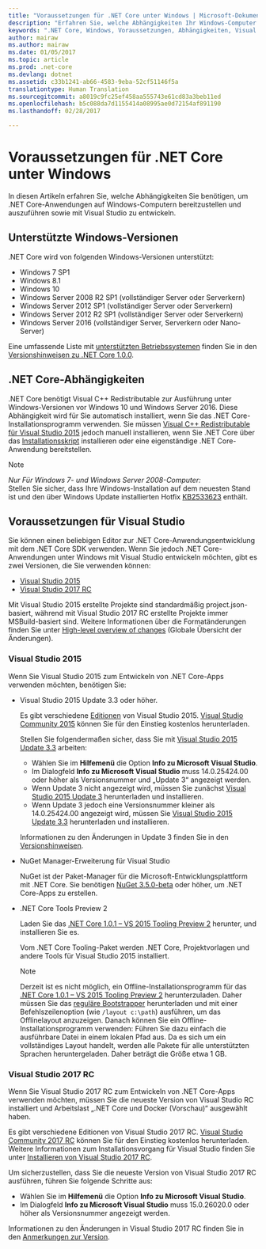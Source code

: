 ```yaml
---
title: "Voraussetzungen für .NET Core unter Windows | Microsoft-Dokumentation"
description: "Erfahren Sie, welche Abhängigkeiten Ihr Windows-Computer aufweisen muss, damit Sie .NET Core-Anwendungen entwickeln und ausführen können."
keywords: ".NET Core, Windows, Voraussetzungen, Abhängigkeiten, Visual Studio"
author: mairaw
ms.author: mairaw
ms.date: 01/05/2017
ms.topic: article
ms.prod: .net-core
ms.devlang: dotnet
ms.assetid: c33b1241-ab66-4583-9eba-52cf51146f5a
translationtype: Human Translation
ms.sourcegitcommit: a8019c9fc25ef458aa555743e61cd83a3beb11ed
ms.openlocfilehash: b5c088da7d1155414a08995ae0d72154af891190
ms.lasthandoff: 02/28/2017

---
```


# <a name="prerequisites-for-net-core-on-windows"></a>Voraussetzungen für .NET Core unter Windows

In diesen Artikeln erfahren Sie, welche Abhängigkeiten Sie benötigen, um .NET Core-Anwendungen auf Windows-Computern bereitzustellen und auszuführen sowie mit Visual Studio zu entwickeln.

## <a name="supported-windows-versions"></a>Unterstützte Windows-Versionen

.NET Core wird von folgenden Windows-Versionen unterstützt:

* Windows 7 SP1
* Windows 8.1
* Windows 10
* Windows Server 2008 R2 SP1 (vollständiger Server oder Serverkern)
* Windows Server 2012 SP1 (vollständiger Server oder Serverkern)
* Windows Server 2012 R2 SP1 (vollständiger Server oder Serverkern)
* Windows Server 2016 (vollständiger Server, Serverkern oder Nano-Server)

Eine umfassende Liste mit [unterstützten Betriebssystemen](https://github.com/dotnet/core/blob/master/release-notes/1.0/1.0.0.md#rtm-platform-support) finden Sie in den [Versionshinweisen zu .NET Core 1.0.0](https://github.com/dotnet/core/blob/master/release-notes/1.0/1.0.0.md).

## <a name="net-core-dependencies"></a>.NET Core-Abhängigkeiten

.NET Core benötigt Visual C++ Redistributable zur Ausführung unter Windows-Versionen vor Windows 10 und Windows Server 2016. Diese Abhängigkeit wird für Sie automatisch installiert, wenn Sie das .NET Core-Installationsprogramm verwenden. Sie müssen [Visual C++ Redistributable für Visual Studio 2015](https://www.microsoft.com/en-us/download/details.aspx?id=48145) jedoch manuell installieren, wenn Sie .NET Core über das [Installationsskript](https://docs.microsoft.com/en-us/dotnet/articles/core/tools/dotnet-install-script) installieren oder eine eigenständige .NET Core-Anwendung bereitstellen.

> [!NOTE]
> <em>Nur Für Windows 7- und Windows Server 2008-Computer:</em><br>
> Stellen Sie sicher, dass Ihre Windows-Installation auf dem neuesten Stand ist und den über Windows Update installierten Hotfix [KB2533623](https://support.microsoft.com/en-us/kb/2533623) enthält.

## <a name="prerequisites-with-visual-studio"></a>Voraussetzungen für Visual Studio

Sie können einen beliebigen Editor zur .NET Core-Anwendungsentwicklung mit dem .NET Core SDK verwenden. Wenn Sie jedoch .NET Core-Anwendungen unter Windows mit Visual Studio entwickeln möchten, gibt es zwei Versionen, die Sie verwenden können:

* [Visual Studio 2015](#visual-studio-2015)
* [Visual Studio 2017 RC](#visual-studio-2017-rc)

Mit Visual Studio 2015 erstellte Projekte sind standardmäßig project.json-basiert, während mit Visual Studio 2017 RC erstellte Projekte immer MSBuild-basiert sind. Weitere Informationen über die Formatänderungen finden Sie unter [High-level overview of changes](./preview3/tools/layering.md) (Globale Übersicht der Änderungen).

### <a name="visual-studio-2015"></a>Visual Studio 2015

Wenn Sie Visual Studio 2015 zum Entwickeln von .NET Core-Apps verwenden möchten, benötigen Sie:

* Visual Studio 2015 Update 3.3 oder höher.

   Es gibt verschiedene [Editionen](https://www.visualstudio.com/vs/compare) von Visual Studio 2015. [Visual Studio Community 2015](https://www.visualstudio.com/downloads/) können Sie für den Einstieg kostenlos herunterladen. 

   Stellen Sie folgendermaßen sicher, dass Sie mit [Visual Studio 2015 Update 3.3](https://msdn.microsoft.com/library/mt752379.aspx) arbeiten:

   * Wählen Sie im **Hilfemenü** die Option **Info zu Microsoft Visual Studio**.
   * Im Dialogfeld **Info zu Microsoft Visual Studio** muss 14.0.25424.00 oder höher als Versionsnummer und „Update 3“ angezeigt werden.
   * Wenn Update 3 nicht angezeigt wird, müssen Sie zunächst [Visual Studio 2015 Update 3](https://www.visualstudio.com/news/releasenotes/vs2015-update3-vs) herunterladen und installieren.
   * Wenn Update 3 jedoch eine Versionsnummer kleiner als 14.0.25424.00 angezeigt wird, müssen Sie [Visual Studio 2015 Update 3.3](https://msdn.microsoft.com/library/mt752379.aspx) herunterladen und installieren.

   Informationen zu den Änderungen in Update 3 finden Sie in den [Versionshinweisen](https://www.visualstudio.com/news/releasenotes/vs2015-update3-vs).

* NuGet Manager-Erweiterung für Visual Studio

   NuGet ist der Paket-Manager für die Microsoft-Entwicklungsplattform mit .NET Core. Sie benötigen [NuGet 3.5.0-beta](https://dist.nuget.org/visualstudio-2015-vsix/v3.5.0-beta/NuGet.Tools.vsix) oder höher, um .NET Core-Apps zu erstellen.

* .NET Core Tools Preview 2

   Laden Sie das [.NET Core 1.0.1 – VS 2015 Tooling Preview 2][sdk] herunter, und installieren Sie es. 

   Vom .NET Core Tooling-Paket werden .NET Core, Projektvorlagen und andere Tools für Visual Studio 2015 installiert.

   > [!NOTE]
   > Derzeit ist es nicht möglich, ein Offline-Installationsprogramm für das [.NET Core 1.0.1 – VS 2015 Tooling Preview 2][sdk] herunterzuladen. Daher müssen Sie das [reguläre Bootstrapper][sdk] herunterladen und mit einer Befehlszeilenoption (wie `/layout c:\path`) ausführen, um das Offlinelayout anzuzeigen. Danach können Sie ein Offline-Installationsprogramm verwenden: Führen Sie dazu einfach die ausführbare Datei in einem lokalen Pfad aus. Da es sich um ein vollständiges Layout handelt, werden alle Pakete für alle unterstützten Sprachen heruntergeladen. Daher beträgt die Größe etwa 1 GB.

### <a name="visual-studio-2017-rc"></a>Visual Studio 2017 RC

Wenn Sie Visual Studio 2017 RC zum Entwickeln von .NET Core-Apps verwenden möchten, müssen Sie die neueste Version von Visual Studio RC installiert und Arbeitslast „.NET Core und Docker (Vorschau)“ ausgewählt haben. 

Es gibt verschiedene Editionen von Visual Studio 2017 RC. [Visual Studio Community 2017 RC](https://www.visualstudio.com/vs/visual-studio-2017-rc/#downloadvs) können Sie für den Einstieg kostenlos herunterladen.  Weitere Informationen zum Installationsvorgang für Visual Studio finden Sie unter [Installieren von Visual Studio 2017 RC](https://docs.microsoft.com/en-us/visualstudio/install/install-visual-studio).

Um sicherzustellen, dass Sie die neueste Version von Visual Studio 2017 RC ausführen, führen Sie folgende Schritte aus:

* Wählen Sie im **Hilfemenü** die Option **Info zu Microsoft Visual Studio**.
* Im Dialogfeld **Info zu Microsoft Visual Studio** muss 15.0.26020.0 oder höher als Versionsnummer angezeigt werden.

Informationen zu den Änderungen in Visual Studio 2017 RC finden Sie in den [Anmerkungen zur Version](https://www.visualstudio.com/en-us/news/releasenotes/vs2017-relnotes).

[sdk]: https://go.microsoft.com/fwlink/?LinkID=827546

